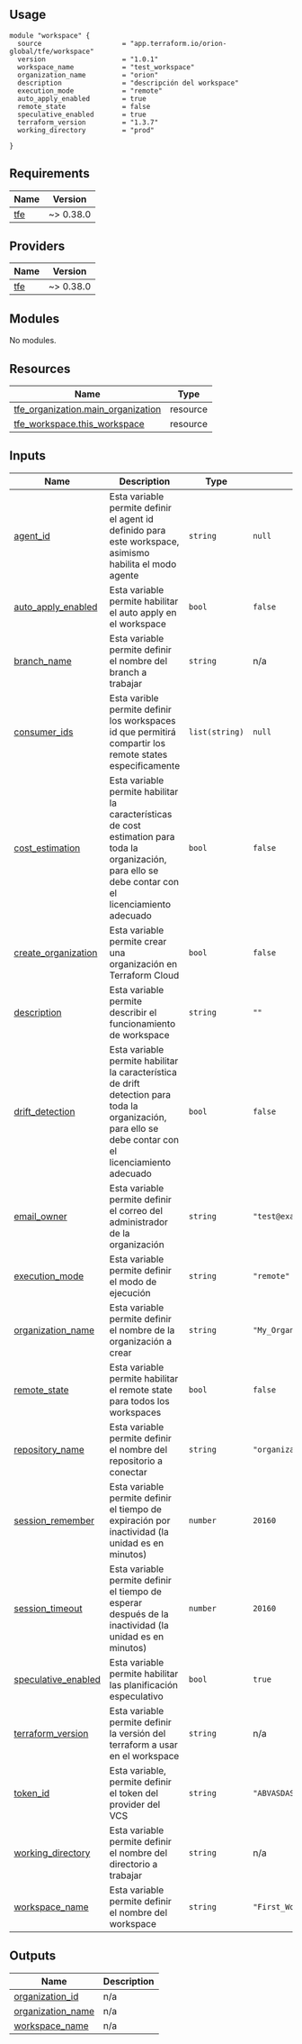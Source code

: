 <!-- BEGIN_TF_DOCS -->


## Usage

```hcl
module "workspace" {
  source                    = "app.terraform.io/orion-global/tfe/workspace"
  version                   = "1.0.1"
  workspace_name            = "test_workspace"
  organization_name         = "orion"
  description               = "descripción del workspace"
  execution_mode            = "remote"
  auto_apply_enabled        = true
  remote_state              = false
  speculative_enabled       = true
  terraform_version         = "1.3.7"
  working_directory         = "prod"

}
```

## Requirements

| Name | Version |
|------|---------|
| <a name="requirement_tfe"></a> [tfe](#requirement\_tfe) | ~> 0.38.0 |

## Providers

| Name | Version |
|------|---------|
| <a name="provider_tfe"></a> [tfe](#provider\_tfe) | ~> 0.38.0 |

## Modules

No modules.

## Resources

| Name | Type |
|------|------|
| [tfe_organization.main_organization](https://registry.terraform.io/providers/hashicorp/tfe/latest/docs/resources/organization) | resource |
| [tfe_workspace.this_workspace](https://registry.terraform.io/providers/hashicorp/tfe/latest/docs/resources/workspace) | resource |

## Inputs

| Name | Description | Type | Default | Required |
|------|-------------|------|---------|:--------:|
| <a name="input_agent_id"></a> [agent\_id](#input\_agent\_id) | Esta variable permite definir el agent id definido para este workspace, asimismo habilita el modo agente | `string` | `null` | no |
| <a name="input_auto_apply_enabled"></a> [auto\_apply\_enabled](#input\_auto\_apply\_enabled) | Esta variable permite habilitar el auto apply en el workspace | `bool` | `false` | no |
| <a name="input_branch_name"></a> [branch\_name](#input\_branch\_name) | Esta variable permite definir el nombre del branch a trabajar | `string` | n/a | yes |
| <a name="input_consumer_ids"></a> [consumer\_ids](#input\_consumer\_ids) | Esta varible permite definir los workspaces id que permitirá compartir los remote states especificamente | `list(string)` | `null` | no |
| <a name="input_cost_estimation"></a> [cost\_estimation](#input\_cost\_estimation) | Esta variable permite habilitar la características de cost estimation para toda la organización, para ello se debe contar con el licenciamiento adecuado | `bool` | `false` | no |
| <a name="input_create_organization"></a> [create\_organization](#input\_create\_organization) | Esta variable permite crear una organización en Terraform Cloud | `bool` | `false` | no |
| <a name="input_description"></a> [description](#input\_description) | Esta variable permite describir el funcionamiento de workspace | `string` | `""` | no |
| <a name="input_drift_detection"></a> [drift\_detection](#input\_drift\_detection) | Esta variable permite habilitar la característica de drift detection para toda la organización, para ello se debe contar con el licenciamiento adecuado | `bool` | `false` | no |
| <a name="input_email_owner"></a> [email\_owner](#input\_email\_owner) | Esta variable permite definir el correo del administrador de la organización | `string` | `"test@example.com"` | no |
| <a name="input_execution_mode"></a> [execution\_mode](#input\_execution\_mode) | Esta variable permite definir el modo de ejecución | `string` | `"remote"` | no |
| <a name="input_organization_name"></a> [organization\_name](#input\_organization\_name) | Esta variable permite definir el nombre de la organización a crear | `string` | `"My_Organization_Terraform"` | no |
| <a name="input_remote_state"></a> [remote\_state](#input\_remote\_state) | Esta variable permite habilitar el remote state para todos los workspaces | `bool` | `false` | no |
| <a name="input_repository_name"></a> [repository\_name](#input\_repository\_name) | Esta variable permite definir el nombre del repositorio a conectar | `string` | `"organization/repositorio"` | no |
| <a name="input_session_remember"></a> [session\_remember](#input\_session\_remember) | Esta variable permite definir el tiempo de expiración por inactividad (la unidad es en minutos) | `number` | `20160` | no |
| <a name="input_session_timeout"></a> [session\_timeout](#input\_session\_timeout) | Esta variable permite definir el tiempo de esperar después de la inactividad (la unidad es en minutos) | `number` | `20160` | no |
| <a name="input_speculative_enabled"></a> [speculative\_enabled](#input\_speculative\_enabled) | Esta variable permite habilitar las planificación especulativo | `bool` | `true` | no |
| <a name="input_terraform_version"></a> [terraform\_version](#input\_terraform\_version) | Esta variable permite definir la versión del terraform a usar en el workspace | `string` | n/a | yes |
| <a name="input_token_id"></a> [token\_id](#input\_token\_id) | Esta variable, permite definir el token del provider del VCS | `string` | `"ABVASDASDASD123131ad13123"` | no |
| <a name="input_working_directory"></a> [working\_directory](#input\_working\_directory) | Esta variable permite definir el nombre del directorio a trabajar | `string` | n/a | yes |
| <a name="input_workspace_name"></a> [workspace\_name](#input\_workspace\_name) | Esta variable permite definir el nombre del workspace | `string` | `"First_Workspace"` | no |

## Outputs

| Name | Description |
|------|-------------|
| <a name="output_organization_id"></a> [organization\_id](#output\_organization\_id) | n/a |
| <a name="output_organization_name"></a> [organization\_name](#output\_organization\_name) | n/a |
| <a name="output_workspace_name"></a> [workspace\_name](#output\_workspace\_name) | n/a |
<!-- END_TF_DOCS -->